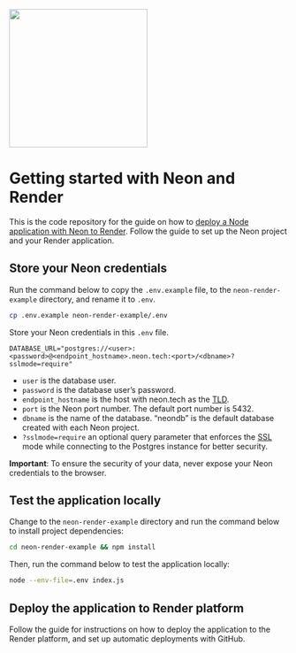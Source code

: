 <img width="250px" src="https://raw.githubusercontent.com/neondatabase/website/a898a3ff9c2786a3fd4691d083eb8f3c751e008b/src/images/logo-white.svg" />

# Getting started with Neon and Render

This is the code repository for the guide on how to [deploy a Node application with Neon to Render](https://neon.tech/docs/guides/render). Follow the guide to set up the Neon project and your Render application. 

## Store your Neon credentials

Run the command below to copy the `.env.example` file, to the `neon-render-example` directory, and rename it to `.env`.

```bash
cp .env.example neon-render-example/.env
```

Store your Neon credentials in this `.env` file.

```
DATABASE_URL="postgres://<user>:<password>@<endpoint_hostname>.neon.tech:<port>/<dbname>?sslmode=require"
```

- `user` is the database user.
- `password` is the database user’s password.
- `endpoint_hostname` is the host with neon.tech as the [TLD](https://www.cloudflare.com/en-gb/learning/dns/top-level-domain/).
- `port` is the Neon port number. The default port number is 5432.
- `dbname` is the name of the database. “neondb” is the default database created with each Neon project.
- `?sslmode=require` an optional query parameter that enforces the [SSL](https://www.cloudflare.com/en-gb/learning/ssl/what-is-ssl/) mode while connecting to the Postgres instance for better security.

**Important**: To ensure the security of your data, never expose your Neon credentials to the browser.

## Test the application locally

Change to the `neon-render-example` directory and run the command below to install project dependencies:

```bash
cd neon-render-example && npm install
```

Then, run the command below to test the application locally:

```bash
node --env-file=.env index.js
```

## Deploy the application to Render platform

Follow the guide for instructions on how to deploy the application to the Render platform, and set up automatic deployments with GitHub.